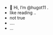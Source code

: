 - 👋 Hi, I’m @hugot11 .
- like reading ..
- not true 
- ....
- ...
<!---
hugot11/hugot11 is a ✨ special ✨ repository because its `README.md` (this file) appears on your GitHub profile.
You can click the Preview link to take a look at your changes.
--->
